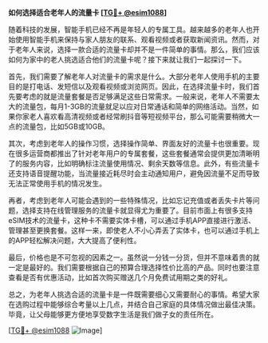 **如何选择适合老年人的流量卡 [[TG💪+ @esim1088](https://t.me/s/esim1088)]**

随着科技的发展，智能手机已经不再是年轻人的专属工具。越来越多的老年人也开始使用智能手机来保持与家人朋友的联系、观看视频或者获取新闻资讯。然而，对于老年人来说，选择一款合适的流量卡却并不是一件简单的事情。那么，我们应该如何为家中的老人挑选适合他们的流量卡呢？接下来就让我们一起探讨一下。

首先，我们需要了解老年人对流量卡的需求是什么。大部分老年人使用手机的主要目的是打电话、发短信以及观看视频或浏览网页。因此，在选择流量卡时，我们首先要考虑的就是流量套餐是否足够满足这些日常需求。一般来说，老年人不需要太大的流量包，每月1-3GB的流量就足以应对日常通话和简单的网络活动。当然，如果你家老人喜欢看高清视频或者经常刷抖音等短视频平台，那么可能需要稍微大一点的流量包，比如5GB或10GB。

其次，考虑到老年人的操作习惯，选择操作简单、界面友好的流量卡也很重要。现在很多运营商都推出了针对老年用户的专属套餐，这些套餐通常会提供更加清晰明了的服务内容，比如明确标注流量使用情况、剩余天数等信息。此外，有些流量卡还支持语音提醒功能，当流量接近耗尽时会主动通知用户，避免因流量不足而导致无法正常使用手机的情况发生。

再者，考虑到老年人可能会遇到的一些特殊情况，比如忘记充值或者丢失卡片等问题，选择支持在线管理服务的流量卡就显得尤为重要了。目前市面上有很多支持eSIM技术的流量卡，这种卡不需要实体卡槽，可以通过手机APP直接进行激活、管理甚至更换套餐。这样一来，即使老人不小心弄丢了实体卡，也可以通过手机上的APP轻松解决问题，大大提高了便利性。

最后，价格也是不可忽视的因素之一。虽然说一分钱一分货，但并不意味着贵的就一定是最好的。我们需要根据自己的预算合理选择性价比高的产品。同时也要注意查看是否有优惠活动，比如首次购买赠送几个月免费试用期之类的好礼。

总之，为老年人挑选合适的流量卡是一件既需要细心又需要耐心的事情。希望大家在选购过程中能够综合考量以上几点，并结合自己家庭的具体情况做出最佳决策。毕竟，让父母能够更方便地享受数字生活是我们做子女的责任所在。

[[TG💪+ @esim1088](https://t.me/s/esim1088) ![Image](https://i.postimg.cc/4NQfJmqS/Snipaste-2025-05-13-00-14-12.png)]
